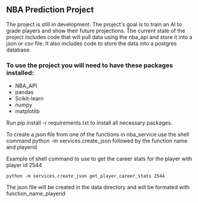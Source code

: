 ## NBA Prediction Project

The project is still in development.
The project's goal is to train an AI to grade players and show their future projections. 
The current state of the project includes code that will pull data using the nba_api and store it into a json or csv file. 
It also includes code to store the data into a postgres database.

### To use the project you will need to have these packages installed:

- NBA_API
- pandas
- Scikit-learn
- numpy
- matplotlib

Run pip install -r requirements.txt to install all necessary packages.

To create a json file from one of the functions in nba_service use the shell command python -m services.create_json followed by the function name and playerid

Example of shell command to use to get the career stats for the player with player id 2544

```shell
python -m services.create_json get_player_career_stats 2544
```

The json file will be created in the data directory and will be formated with function_name_playerid
